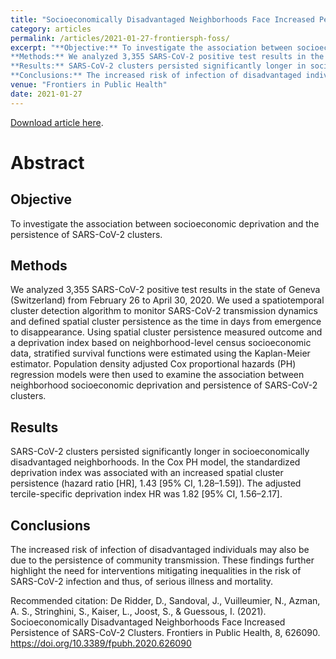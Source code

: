```yaml
---
title: "Socioeconomically Disadvantaged Neighborhoods Face Increased Persistence of SARS-CoV-2 Clusters"
category: articles
permalink: /articles/2021-01-27-frontiersph-foss/
excerpt: "**Objective:** To investigate the association between socioeconomic deprivation and the persistence of SARS-CoV-2 clusters.<br />
**Methods:** We analyzed 3,355 SARS-CoV-2 positive test results in the state of Geneva (Switzerland) from February 26 to April 30, 2020. We used a spatiotemporal cluster detection algorithm to monitor SARS-CoV-2 transmission dynamics and defined spatial cluster persistence as the time in days from emergence to disappearance. Using spatial cluster persistence measured outcome and a deprivation index based on neighborhood-level census socioeconomic data, stratified survival functions were estimated using the Kaplan-Meier estimator. Population density adjusted Cox proportional hazards (PH) regression models were then used to examine the association between neighborhood socioeconomic deprivation and persistence of SARS-CoV-2 clusters.<br />
**Results:** SARS-CoV-2 clusters persisted significantly longer in socioeconomically disadvantaged neighborhoods. In the Cox PH model, the standardized deprivation index was associated with an increased spatial cluster persistence (hazard ratio [HR], 1.43 [95% CI, 1.28–1.59]). The adjusted tercile-specific deprivation index HR was 1.82 [95% CI, 1.56–2.17].<br />
**Conclusions:** The increased risk of infection of disadvantaged individuals may also be due to the persistence of community transmission. These findings further highlight the need for interventions mitigating inequalities in the risk of SARS-CoV-2 infection and thus, of serious illness and mortality."
venue: "Frontiers in Public Health"
date: 2021-01-27
---
```


<a href="https://doi.org/10.3389/fpubh.2020.626090">Download article here</a>.
# Abstract
## Objective
To investigate the association between socioeconomic deprivation and the persistence of SARS-CoV-2 clusters.

## Methods
We analyzed 3,355 SARS-CoV-2 positive test results in the state of Geneva (Switzerland) from February 26 to April 30, 2020. We used a spatiotemporal cluster detection algorithm to monitor SARS-CoV-2 transmission dynamics and defined spatial cluster persistence as the time in days from emergence to disappearance. Using spatial cluster persistence measured outcome and a deprivation index based on neighborhood-level census socioeconomic data, stratified survival functions were estimated using the Kaplan-Meier estimator. Population density adjusted Cox proportional hazards (PH) regression models were then used to examine the association between neighborhood socioeconomic deprivation and persistence of SARS-CoV-2 clusters.

## Results
SARS-CoV-2 clusters persisted significantly longer in socioeconomically disadvantaged neighborhoods. In the Cox PH model, the standardized deprivation index was associated with an increased spatial cluster persistence (hazard ratio [HR], 1.43 [95% CI, 1.28–1.59]). The adjusted tercile-specific deprivation index HR was 1.82 [95% CI, 1.56–2.17].

## Conclusions
The increased risk of infection of disadvantaged individuals may also be due to the persistence of community transmission. These findings further highlight the need for interventions mitigating inequalities in the risk of SARS-CoV-2 infection and thus, of serious illness and mortality.


Recommended citation: De Ridder, D., Sandoval, J., Vuilleumier, N., Azman, A. S., Stringhini, S., Kaiser, L., Joost, S., & Guessous, I. (2021). Socioeconomically Disadvantaged Neighborhoods Face Increased Persistence of SARS-CoV-2 Clusters. Frontiers in Public Health, 8, 626090. https://doi.org/10.3389/fpubh.2020.626090